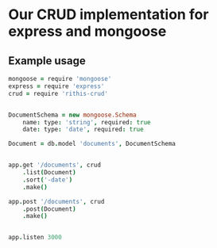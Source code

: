 # Our CRUD implementation for express and mongoose

## Example usage

```coffeescript
mongoose = require 'mongoose'
express = require 'express'
crud = require 'rithis-crud'


DocumentSchema = new mongoose.Schema
    name: type: 'string', required: true
    date: type: 'date', required: true

Document = db.model 'documents', DocumentSchema


app.get '/documents', crud
    .list(Document)
    .sort('-date')
    .make()

app.post '/documents', crud
    .post(Document)
    .make()


app.listen 3000
```
